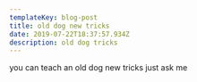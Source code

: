 ```yaml
---
templateKey: blog-post
title: old dog new tricks
date: 2019-07-22T18:37:57.934Z
description: old dog tricks
---
```

you can teach an old dog new tricks   just ask me
